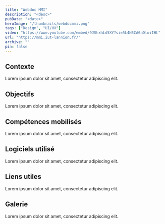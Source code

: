 ```yaml
---
title: "Webdoc MMI"
description: "<desc>"
pubDate: "<date>"
heroImage: "/thumbnails/webdocmmi.png"
tags: ["Design", "UI/UX"]
video: "https://www.youtube.com/embed/9JShxhLd5XY?si=5L4N5CA6aDlwiIHL"
url: "https://mmi.iut-lannion.fr/"
archive: ""
pin: false
---
```


<div>
    <h2>Contexte</h2>
    <p>Lorem ipsum dolor sit amet, consectetur adipiscing elit.</p>
</div>

<div>
    <h2>Objectifs</h2>
    <p>Lorem ipsum dolor sit amet, consectetur adipiscing elit.</p>
</div>

<div>
    <h2>Compétences mobilisés</h2>
    <p>Lorem ipsum dolor sit amet, consectetur adipiscing elit.</p>
</div>

<div>
    <h2>Logiciels utilisé</h2>
    <p>Lorem ipsum dolor sit amet, consectetur adipiscing elit.</p>
</div>


<div>
    <h2>Liens utiles</h2>
    <p>Lorem ipsum dolor sit amet, consectetur adipiscing elit.</p>
</div>

<div>
    <h2>Galerie</h2>
    <p>Lorem ipsum dolor sit amet, consectetur adipiscing elit.</p>
</div>
